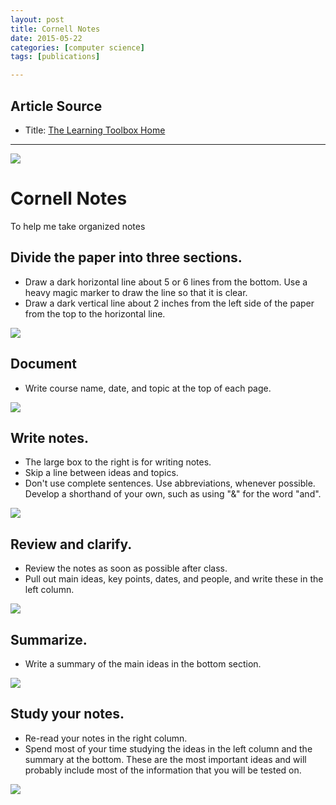 ```yaml
---
layout: post
title: Cornell Notes
date: 2015-05-22
categories: [computer science]
tags: [publications]

---
```



## Article Source

* Title: [The Learning Toolbox Home](http://coe.jmu.edu/learningtoolbox/cornellnotes.html)

---


![](http://sungsoo.github.com/images/cornell-main.gif)


# Cornell Notes

To help me take organized notes


## Divide the paper into three sections.

* Draw a dark horizontal line about 5 or 6 lines from the bottom. Use a heavy magic marker to draw the line so that it is clear.
* Draw a dark vertical line about 2 inches from the left side of the paper from the top to the horizontal line.

![](http://sungsoo.github.com/images/noteb1.gif)


## Document

* Write course name, date, and topic at the top of each page.

![](http://sungsoo.github.com/images/noteb2.gif)


## Write notes.

* The large box to the right is for writing notes.
* Skip a line between ideas and topics.
* Don't use complete sentences. Use abbreviations, whenever possible. Develop a shorthand of your own, such as using "&" for the word "and".

![](http://sungsoo.github.com/images/noteb3.gif)


## Review and clarify.

* Review the notes as soon as possible after class.
* Pull out main ideas, key points, dates, and people, and write these in the left column.

![](http://sungsoo.github.com/images/cornell4.gif)
    
    
## Summarize.

* Write a summary of the main ideas in the bottom section.

![](http://sungsoo.github.com/images/noteb4.gif)


## Study your notes.

* Re-read your notes in the right column.
* Spend most of your time studying the ideas in the left column and the summary at the bottom. These are the most important ideas and will probably include most of the information that you will be tested on. 

![](http://sungsoo.github.com/images/aplus.gif)

